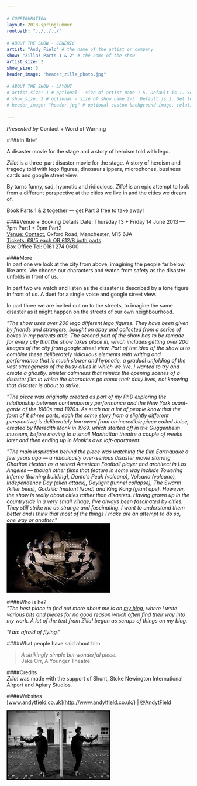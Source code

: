 ```yaml
---

# CONFIGURATION
layout: 2013-springsummer
rootpath: "../../../"

# ABOUT THE SHOW - GENERIC
artist: "Andy Field" # the name of the artist or company
show: "Zilla! Parts 1 & 2" # the name of the show
artist_size: 2
show_size: 3
header_image: "header_zilla_photo.jpg"

# ABOUT THE SHOW - LAYOUT
# artist_size: 1 # optional - size of artist name 1-5. Default is 1. Set longer names to lower values
# show_size: 2 # optional - size of show name 2-5. Default is 2. Set longer names to lower values
# header_image: "header.jpg" # optional custom background image, relative to current page

---
```

*Presented by* Contact + Word of Warning     
     
####In Brief    
     
A disaster movie for the stage and a story of heroism told with lego.    
    
*Zilla!* is a three-part disaster movie for the stage. A story of heroism and tragedy told with lego figures, dinosaur slippers, microphones, business cards and google street view.    
     
By turns funny, sad, hypnotic and ridiculous, *Zilla!* is an epic attempt to look from a different perspective at the cities we live in and the cities we dream of.    
     
Book Parts 1 & 2 together — get Part 3 free to take away!   
      
####Venue + Booking Details
Date: Thursday 13 + Friday 14 June 2013 — 7pm Part1 + 9pm Part2  
[Venue: Contact](http://contactmcr.com/visit/getting-here/), Oxford Road, Manchester, M15 6JA    
[Tickets: £8/5 each OR £12/8 both parts](http://contactmcr.com/whats-on/1222-andy-field-zilla/)   
Box Office Tel: 0161 274 0600  
      
####More    
In part one we look at the city from above, imagining the people far below like ants. We choose our characters and watch from safety as the disaster unfolds in front of us.    
      
In part two we watch and listen as the disaster is described by a lone figure in front of us. A duet for a single voice and google street view.    
      
In part three we are invited out on to the streets, to imagine the same disaster as it might happen on the streets of our own neighbourhood.    
    
*"The show uses over 200 lego different lego figures. They have been given by friends and strangers, bought on ebay and collected from a series of boxes in my parents attic. The second part of the show has to be remade for every city that the show takes place in, which includes getting over 200 images of the city from google street view. Part of the idea of the show is to combine these deliberately ridiculous elements with writing and performance that is much slower and hypnotic, a gradual unfolding of the vast strangeness of the busy cities in which we live. I wanted to try and create a ghostly, sinister calmness that mimics the opening scenes of a disaster film in which the characters go about their daily lives, not knowing that disaster is about to strike.*    
    
*"The piece was originally created as part of my PhD exploring the relationship between contemporary performance and the New York avant-garde of the 1960s and 1970s. As such not a lot of people know that the form of it (three parts, each the same story from a slightly different perspective) is deliberately borrowed from an incredible piece called Juice, created by Meredith Monk in 1969, which started off in the Guggenheim museum, before moving to a small Manhattan theatre a couple of weeks later and then ending up in Monk's own loft-apartment.*    
    
*"The main inspiration behind the piece was watching the film Earthquake a few years ago — a ridiculously over-serious disaster movie starring Charlton Heston as a retired American Football player and architect in Los Angeles — though other films that feature in some way include Towering Inferno (burning building), Dante's Peak (volcano), Volcano (volcano), Independence Day (alien attack), Daylight (tunnel collapse), The Swarm (killer bees), Godzilla (mutant lizard) and King Kong (giant ape). However, the show is really about cities rather than disasters. Having grown up in the countryside in a very small village, I've always been fascinated by cities. They still strike me as strange and fascinating. I want to understand them better and I think that most of the things I make are an attempt to do so, one way or another."*    
![Zilla](zillapt1.jpg)    
    
####Who is he?    
*"The best place to find out more about me is on [my blog](http://andytfield.wordpress.com), where I write various bits and pieces for no good reason which often find their way into my work. A lot of the text from Zilla! began as scraps of things on my blog.*
     
*"I am afraid of flying."*    
    
####What people have said about him    
>*A strikingly simple but wonderful piece.*<br>Jake Orr, A Younger Theatre    
    
####Credits    
*Zilla!* was made with the support of Shunt, Stoke Newington International Airport and Apiary Studios.    
    
####Websites    
[www.andytfield.co.uk](http://www.andytfield.co.uk/) | [@AndytField](http://twitter.com/andytfield)    
    
![Zilla](ZillaHatch.jpg)
